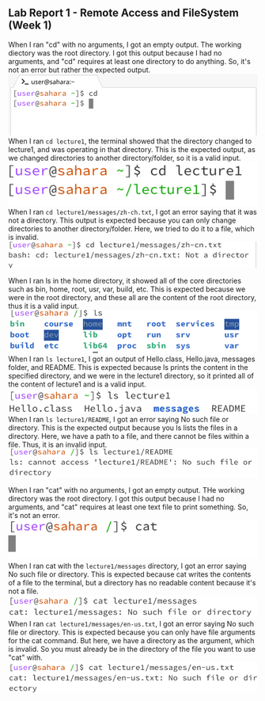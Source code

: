 ## Lab Report 1 - Remote Access and FileSystem (Week 1)

When I ran "cd" with no arguments, I got an empty output. The working diectory was the root directory. I got this output because I had no arguments, and "cd" requires at least one directory to do anything. So, it's not an error but rather the expected output.
![Image](image7.png)
When I ran `cd lecture1`, the terminal showed that the directory changed to lecture1, and was operating in that directory. This is the expected output, as we changed directories to another directory/folder, so it is a valid input.
![Image](image8.png)
When I ran `cd lecture1/messages/zh-ch.txt`, I got an error saying that it was not a directory. This output is expected because you can only change directories to another directory/folder. Here, we tried to do it to a file, which is invalid.
![Image](image1.png)



When I ran ls in the home directory, it showed all of the core directories such as bin, home, root, usr, var, build, etc. This is expected because we were in the root directory, and these all are the content of the root directory, thus it is a valid input. 
![Image](image9.png)
When I ran `ls lecture1`, I got an output of Hello.class, Hello.java, messages folder, and README. This is expected because ls prints the content in the specified directory, and we were in the lecture1 directory, so it printed all of the content of lecture1 and is a valid input.
![Image](image6.png)
When I ran `ls lecture1/README`, I got an error saying No such file or directory. This is the expected output because you ls lists the files in a directory. Here, we have a path to a file, and there cannot be files within a file. Thus, it is an invalid input. 
![Image](image5.png)





When I ran "cat" with no arguments, I got an empty output. THe working directory was the root directory. I got this output because I had no arguments, and "cat" requires at least one text file to print something. So, it's not an error.
![Image](image3.png)
When I ran cat with the `lecture1/messages` directory, I got an error saying No such file or directory. This is expected because cat writes the contents of a file to the terminal, but a directory has no readable content because it's not a file.
![Image](image4.png)
When I ran `cat lecture1/messages/en-us.txt`, I got an error saying No such file or directory. This is expected because you can only have file arguments for the cat command. But here, we have a directory as the argument, which is invalid. So you must already be in the directory of the file you want to use "cat" with.
![Image](image2.png)
